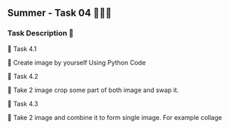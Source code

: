 ## Summer - Task 04 👨🏻‍💻 

### Task Description 📄

🔅 Task 4.1


📌 Create image by yourself Using Python Code 

🔅 Task 4.2

📌 Take 2 image crop some part of both image and swap it. 


🔅 Task 4.3

📌 Take 2 image and combine it to form single image. For example collage 
